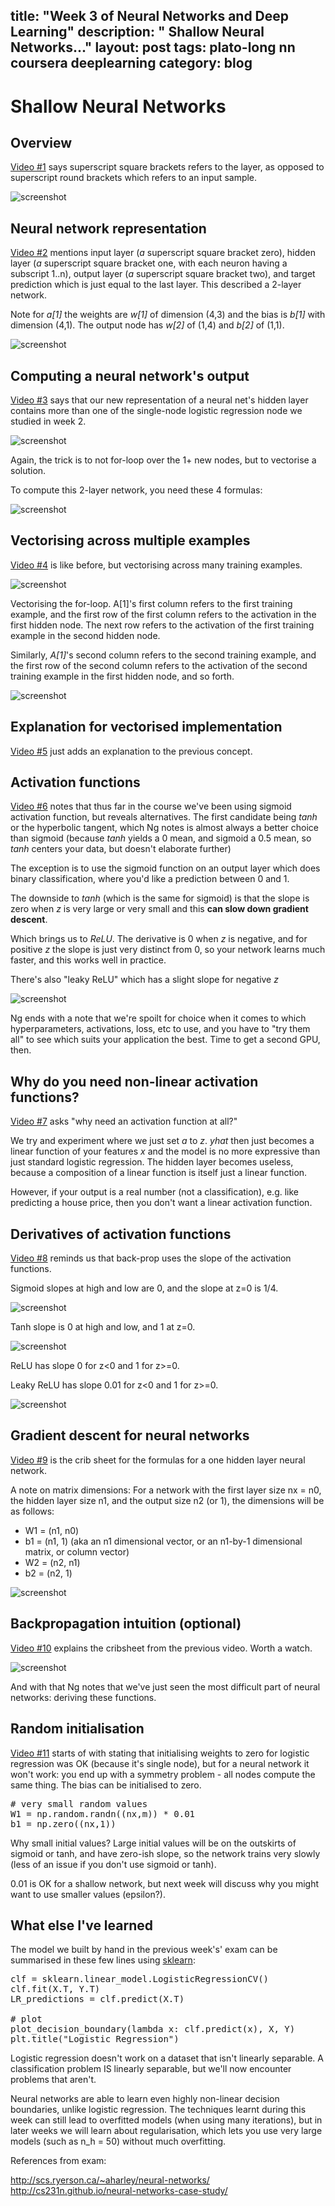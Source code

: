 title: "Week 3 of Neural Networks and Deep Learning"
description: " Shallow Neural Networks..."
layout: post
tags: plato-long nn coursera deeplearning
category: blog
---

# Shallow Neural Networks

## Overview

[Video #1](https://www.coursera.org/learn/neural-networks-deep-learning/lecture/qg83v/neural-networks-overview) says superscript square brackets refers to the layer, as opposed to superscript round brackets which refers to an input sample.

![screenshot](assets/overview.png)

## Neural network representation

[Video #2](https://www.coursera.org/learn/neural-networks-deep-learning/lecture/GyW9e/neural-network-representation) mentions input layer (*a* superscript square bracket zero), hidden layer (*a* superscript square bracket one, with each neuron having a subscript 1..n), output layer (*a* superscript square bracket two), and target prediction which is just equal to the last layer. This described a 2-layer network.

Note for *a[1]* the weights are *w[1]* of dimension (4,3) and the bias is *b[1]* with dimension (4,1). The output node has *w[2]* of (1,4) and *b[2]* of (1,1).

![screenshot](assets/representation.png)

## Computing a neural network's output

[Video #3](https://www.coursera.org/learn/neural-networks-deep-learning/lecture/GyW9e/neural-network-representation) says that our new representation of a neural net's hidden layer contains more than one of the single-node logistic regression node we studied in week 2.

![screenshot](assets/hidden.png)

Again, the trick is to not for-loop over the 1+ new nodes, but to vectorise a solution.

To compute this 2-layer network, you need these 4 formulas:

![screenshot](assets/4formulas.png)

## Vectorising across multiple examples

[Video #4](https://www.coursera.org/learn/neural-networks-deep-learning/lecture/ZCcMM/vectorizing-across-multiple-examples) is like before, but vectorising across many training examples.

![screenshot](assets/vectorising-with-forloop.png)

Vectorising the for-loop. A[1]'s first column refers to the first training example, and the first row of the first column refers to the activation in the first hidden node. The next row refers to the activation of the first training example in the second hidden node.

Similarly, *A[1]*'s second column refers to the second training example, and the first row of the second column refers to the activation of the second training example in the first hidden node, and so forth.

![screenshot](assets/vectorising-without-forloop.png)

## Explanation for vectorised implementation

[Video #5](https://www.coursera.org/learn/neural-networks-deep-learning/lecture/Y20qP/explanation-for-vectorized-implementation) just adds an explanation to the previous concept.

## Activation functions

[Video #6](https://www.coursera.org/learn/neural-networks-deep-learning/lecture/4dDC1/activation-functions) notes that thus far in the course we've been using sigmoid activation function, but reveals alternatives. The first candidate being *tanh* or the hyperbolic tangent, which Ng notes is almost always a better choice than sigmoid (because *tanh* yields a 0 mean, and sigmoid a 0.5 mean, so *tanh* centers your data, but doesn't elaborate further)

The exception is to use the sigmoid function on an output layer which does binary classification, where you'd like a prediction between 0 and 1.

The downside to *tanh* (which is the same for sigmoid) is that the slope is zero when *z* is very large or very small and this **can slow down gradient descent**.

Which brings us to *ReLU*. The derivative is 0 when *z* is negative, and for positive *z* the slope is just very distinct from 0, so your network learns much faster, and this works well in practice.

There's also "leaky ReLU" which has a slight slope for negative *z*

![screenshot](assets/actvation-function-summary.png)

Ng ends with a note that we're spoilt for choice when it comes to which hyperparameters, activations, loss, etc to use, and you have to "try them all" to see which suits your application the best. Time to get a second GPU, then.

## Why do you need non-linear activation functions?

[Video #7](https://www.coursera.org/learn/neural-networks-deep-learning/lecture/OASKH/why-do-you-need-non-linear-activation-functions) asks "why need an activation function at all?"

We try and experiment where we just set *a* to *z*. *yhat* then just becomes a linear function of your features *x* and the model is no more expressive than just standard logistic regression. The hidden layer becomes useless, because a composition of a linear function is itself just a linear function.

However, if your output is a real number (not a classification), e.g. like predicting a house price, then you don't want a linear activation function.

## Derivatives of activation functions

[Video #8](https://www.coursera.org/learn/neural-networks-deep-learning/lecture/qcG1j/derivatives-of-activation-functions) reminds us that back-prop uses the slope of the activation functions.

Sigmoid slopes at high and low are 0, and the slope at z=0 is 1/4.

![screenshot](assets/sigmoid-slope.png)

Tanh slope is 0 at high and low, and 1 at z=0.

![screenshot](assets/tanh-slope.png)

ReLU has slope 0 for z<0 and 1 for z>=0.

Leaky ReLU has slope 0.01 for z<0 and 1 for z>=0.

![screenshot](assets/relu-slope.png)

## Gradient descent for neural networks

[Video #9](https://www.coursera.org/learn/neural-networks-deep-learning/lecture/Wh8NI/gradient-descent-for-neural-networks) is the crib sheet for the formulas for a one hidden layer neural network.

A note on matrix dimensions:
For a network with the first layer size nx = n0, the hidden layer size n1, and the output size n2 (or 1), the dimensions will be as follows:

- W1 = (n1, n0)
- b1 = (n1, 1) (aka an n1 dimensional vector, or an n1-by-1 dimensional matrix, or column vector)
- W2 = (n2, n1)
- b2 = (n2, 1)

![screenshot](assets/cribsheet-onehidden-nn.png)

## Backpropagation intuition (optional)

[Video #10](https://www.coursera.org/learn/neural-networks-deep-learning/lecture/6dDj7/backpropagation-intuition-optional) explains the cribsheet from the previous video. Worth a watch.

![screenshot](assets/summary-gradient-descent.png)

And with that Ng notes that we've just seen the most difficult part of neural networks: deriving these functions.

## Random initialisation

[Video #11](https://www.coursera.org/learn/neural-networks-deep-learning/lecture/XtFPI/random-initialization) starts of with stating that initialising weights to zero for logistic regression was OK (because it's single node), but for a neural network it won't work: you end up with a symmetry problem - all nodes compute the same thing. The bias can be initialised to zero.

<pre>
# very small random values
W1 = np.random.randn((nx,m)) * 0.01
b1 = np.zero((nx,1))
</pre>


Why small initial values? Large initial values will be on the outskirts of sigmoid or tanh, and have zero-ish slope, so the network trains very slowly (less of an issue if you don't use sigmoid or tanh).

0.01 is OK for a shallow network, but next week will discuss why you might want to use smaller values (epsilon?).

## What else I've learned

The model we built by hand in the previous week's' exam can be summarised in these few lines using [sklearn](http://scikit-learn.org/stable/):

<pre>
clf = sklearn.linear_model.LogisticRegressionCV()
clf.fit(X.T, Y.T)
LR_predictions = clf.predict(X.T)

# plot
plot_decision_boundary(lambda x: clf.predict(x), X, Y)
plt.title("Logistic Regression")
</pre>

Logistic regression doesn't work on a dataset that isn't linearly separable. A classification problem IS linearly separable, but we'll now encounter problems that aren't.

Neural networks are able to learn even highly non-linear decision boundaries, unlike logistic regression. The techniques learnt during this week can still lead to overfitted models (when using many iterations), but in later weeks we will learn about regularisation, which lets you use very large models (such as n_h = 50) without much overfitting.


References from exam:

http://scs.ryerson.ca/~aharley/neural-networks/
http://cs231n.github.io/neural-networks-case-study/

